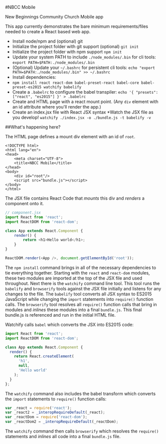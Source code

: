 #NBCC Mobile

New Beginnings Community Church Mobile app

This app currently demonstrates the bare minimum requirements/files needed to create a React based web app.

* Install node/npm and (optional) git
* Initialize the project folder with git support (optional) `git init`
* Initialize the project folder with npm support `npm init`
* Update your system PATH to include `./node_modules/.bin` for cli tools: `export PATH=$PATH:./node_modules/.bin`
* (Optional) Update your `~/.bashrc` for persistent cli tools: `echo "export PATH=$PATH:./node_modules/.bin" >> ~/.bashrc`
* Install dependencies:
* `npm install react react-dom babel-preset-react babel-core babel-preset-es2015 watchify babelify`
* Create a `.babelrc` to configure the babel transpiler: `echo '{ "presets": ["react", "es2015"] }' > .babelrc`
* Create and HTML page with a react mount point. (Any `div` element with an id attribute where you'll render the app.)
* Create an index.jsx file with React JSX syntax
*Watch the JSX file as you develop! `watchify ./index.jsx -o ./bundle.js -t babelify -v`

##What's happening here?

The HTML page defines a mount div element with an id of `root`.
```$html
<!DOCTYPE html>
<html lang="en">
<head>
    <meta charset="UTF-8">
    <title>NBCC Mobile</title>
</head>
<body>
    <div id="root"/>
    <script src="bundle.js"></script>
</body>
</html>
```

The JSX file contains React Code that *mounts* this div and *renders* a component onto it.
```javascript
// component.jsx
import React from 'react';
import ReactDOM from 'react-dom';

class App extends React.Component {
    render() {
        return <h1>Hello world</h1>;
    }
}

ReactDOM.render(<App />, document.getElementById('root'));
```
The `npm install` command brings in all of the necessary dependencies to tie everything together. Starting with the 
`react` and `react-dom` modules, these two modules are imported at the top of the JSX file and used throughout. Next 
there is the `watchify` command line tool. This tool runs the `babelify` and `browserify` tools against the JSX file 
initially and listens for any changes to the file. The `babelify` tool converts all JSX syntax to ES2015 JavaScript 
while changing the `import` statements into `require()` function calls. The `browserify` tool resolves all `require()` 
function calls that bring in modules and *inlines* these modules into a final `bundle.js`. This final bundle.js is 
referenced and run in the initial HTML file.

Watchify calls `babel` which converts the JSX into ES2015 code:
```javascript
import React from 'react';
import ReactDOM from 'react-dom';

class App extends React.Component {
  render() {
    return React.createElement(
      'h1',
      null,
      'Hello world'
    );
  }
};
```
The `watchify` command also includes the babel transform which converts the `import` statements to `require()` function
calls:
```javascript
var _react = require('react');
var _react2 = _interopRequireDefault(_react);
var _reactDom = require('react-dom');
var _reactDom2 = _interopRequireDefault(_reactDom);
```

The `watchify` command then calls `browserify` which resolves the `require()` statements and *inlines* all code into 
a final `bundle.js` file.
